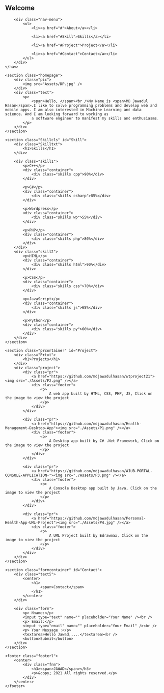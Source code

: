 <!DOCTYPE html>
<html lang="en">

<head>
    <meta charset="UTF-8" />
    <meta http-equiv="X-UA-Compatible" content="IE=edge" />
    <meta name="viewport" content="width=device-width, initial-scale=1.0" />
    <link rel="stylesheet" type="text/css" href="style.css" />
    <title>Home- Jawad</title>
</head>

<body>
    <nav class="navbar">
        <div class="logo">
            <h1>Welcome</h1>
        </div>

        <div class="nav-menu">
            <ul>
                <li><a href="#">About</a></li>

                <li><a href="#Skill">Skills</a></li>

                <li><a href="#Project">Project</a></li>

                <li><a href="#Contact">Contact</a></li>
            </ul>
        </div>
    </nav>

    <section class="homepage">
        <div class="pic">
            <img src="Assets/DP.jpg" />
        </div>
        <div class="text">
            <p>
                <span>Hello, </span><br />My Name is <span>MD Jawadul Hasan</span>.I like to solve programming problems and develop web and mobile apps. I am also interested in Machine Learning and data science. And I am looking forward to working as
                a software engineer to manifest my skills and enthusiasms.
            </p>
        </div>
    </section>

    <section class="Skillcls" id="Skill">
        <div class="Skilltxt">
            <h1>Skills</h1>
        </div>

        <div class="skill1">
            <p>C++</p>
            <div class="container">
                <div class="skills cpp">90%</div>
            </div>

            <p>C#</p>
            <div class="container">
                <div class="skills csharp">85%</div>
            </div>

            <p>Wordpress</p>
            <div class="container">
                <div class="skills wp">55%</div>
            </div>

            <p>PHP</p>
            <div class="container">
                <div class="skills php">80%</div>
            </div>
        </div>
        <div class="skill2">
            <p>HTML</p>
            <div class="container">
                <div class="skills html">90%</div>
            </div>

            <p>CSS</p>
            <div class="container">
                <div class="skills css">70%</div>
            </div>

            <p>JavaScript</p>
            <div class="container">
                <div class="skills js">65%</div>
            </div>

            <p>Python</p>
            <div class="container">
                <div class="skills py">60%</div>
            </div>
        </div>
    </section>

    <section class="prcontainer" id="Project">
        <div class="Prtxt">
            <h1>Projects</h1>
        </div>
        <div class="project">
            <div class="pr">
                <a href="https://github.com/mdjawadulhasan/wtproject21"><img src="./Assets/P2.png" /></a>
                <div class="footer">
                    <p>
                        A web app built by HTML, CSS, PHP, JS, Click on the image to view the project
                    </p>
                </div>
            </div>

            <div class="pr">
                <a href="https://github.com/mdjawadulhasan/Health-Management-Desktop-App"><img src="./Assets/P1.png" /></a>
                <div class="footer">
                    <p>
                        A Desktop app built by C# .Net Framework, Click on the image to view the project
                    </p>
                </div>
            </div>

            <div class="pr">
                <a href="https://github.com/mdjawadulhasan/AIUB-PORTAL-CONSOLE-APPLICATION-"><img src="./Assets/P3.png" /></a>
                <div class="footer">
                    <p>
                        A Console Desktop app built by Java, Click on the image to view the project
                    </p>
                </div>
            </div>

            <div class="pr">
                <a href="https://github.com/mdjawadulhasan/Personal-Health-App-UML-Project"><img src="./Assets/P4.jpg" /></a>
                <div class="footer">
                    <p>
                        A UML Project built by Edrawmax, Click on the image to view the project
                    </p>
                </div>
            </div>
        </div>
    </section>

    <section class="formcontainer" id="Contact">
        <div class="text5">
            <center>
                <h1>
                    <span>Contact</span>
                </h1>
            </center>
        </div>

        <div class="form">
            <p> Nname:</p>
            <input type="text" name="" placeholder="Your Name" /><br />
            <p> Email:</p>
            <input type="email" name="" placeholder="Your Email" /><br />
            <p> Your Message :</p>
            <textarea>Hello Jawad,....</textarea><br />
            <button>Submit</button>
        </div>
    </section>

    <footer class="footerl">
        <center>
            <div class="fnm">
                <h3><span>JAWAD</span></h3>
                <p>&copy; 2021 All rights reserved.</p>
            </div>
        </center>
    </footer>
</body>

</html>
